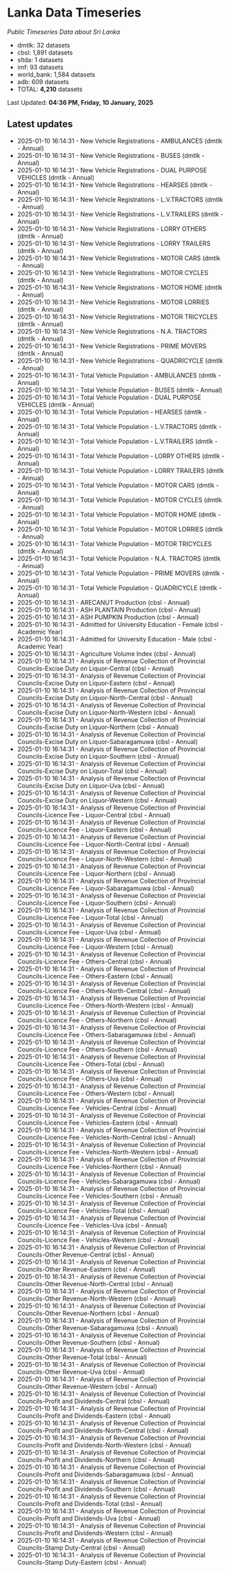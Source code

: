 # Lanka Data Timeseries
*Public Timeseries Data about Sri Lanka*

* dmtlk: 32 datasets
* cbsl: 1,891 datasets
* sltda: 1 datasets
* imf: 93 datasets
* world_bank: 1,584 datasets
* adb: 609 datasets
* TOTAL: **4,210** datasets

Last Updated: **04:36 PM, Friday, 10 January, 2025**

## Latest updates

* 2025-01-10 16:14:31 - New Vehicle Registrations - AMBULANCES (dmtlk - Annual)
* 2025-01-10 16:14:31 - New Vehicle Registrations - BUSES (dmtlk - Annual)
* 2025-01-10 16:14:31 - New Vehicle Registrations - DUAL PURPOSE VEHICLES (dmtlk - Annual)
* 2025-01-10 16:14:31 - New Vehicle Registrations - HEARSES (dmtlk - Annual)
* 2025-01-10 16:14:31 - New Vehicle Registrations - L.V.TRACTORS (dmtlk - Annual)
* 2025-01-10 16:14:31 - New Vehicle Registrations - L.V.TRAILERS (dmtlk - Annual)
* 2025-01-10 16:14:31 - New Vehicle Registrations - LORRY OTHERS (dmtlk - Annual)
* 2025-01-10 16:14:31 - New Vehicle Registrations - LORRY TRAILERS (dmtlk - Annual)
* 2025-01-10 16:14:31 - New Vehicle Registrations - MOTOR CARS (dmtlk - Annual)
* 2025-01-10 16:14:31 - New Vehicle Registrations - MOTOR CYCLES (dmtlk - Annual)
* 2025-01-10 16:14:31 - New Vehicle Registrations - MOTOR HOME (dmtlk - Annual)
* 2025-01-10 16:14:31 - New Vehicle Registrations - MOTOR LORRIES (dmtlk - Annual)
* 2025-01-10 16:14:31 - New Vehicle Registrations - MOTOR TRICYCLES (dmtlk - Annual)
* 2025-01-10 16:14:31 - New Vehicle Registrations - N.A. TRACTORS (dmtlk - Annual)
* 2025-01-10 16:14:31 - New Vehicle Registrations - PRIME MOVERS (dmtlk - Annual)
* 2025-01-10 16:14:31 - New Vehicle Registrations - QUADRICYCLE (dmtlk - Annual)
* 2025-01-10 16:14:31 - Total Vehicle Population - AMBULANCES (dmtlk - Annual)
* 2025-01-10 16:14:31 - Total Vehicle Population - BUSES (dmtlk - Annual)
* 2025-01-10 16:14:31 - Total Vehicle Population - DUAL PURPOSE VEHICLES (dmtlk - Annual)
* 2025-01-10 16:14:31 - Total Vehicle Population - HEARSES (dmtlk - Annual)
* 2025-01-10 16:14:31 - Total Vehicle Population - L.V.TRACTORS (dmtlk - Annual)
* 2025-01-10 16:14:31 - Total Vehicle Population - L.V.TRAILERS (dmtlk - Annual)
* 2025-01-10 16:14:31 - Total Vehicle Population - LORRY OTHERS (dmtlk - Annual)
* 2025-01-10 16:14:31 - Total Vehicle Population - LORRY TRAILERS (dmtlk - Annual)
* 2025-01-10 16:14:31 - Total Vehicle Population - MOTOR CARS (dmtlk - Annual)
* 2025-01-10 16:14:31 - Total Vehicle Population - MOTOR CYCLES (dmtlk - Annual)
* 2025-01-10 16:14:31 - Total Vehicle Population - MOTOR HOME (dmtlk - Annual)
* 2025-01-10 16:14:31 - Total Vehicle Population - MOTOR LORRIES (dmtlk - Annual)
* 2025-01-10 16:14:31 - Total Vehicle Population - MOTOR TRICYCLES (dmtlk - Annual)
* 2025-01-10 16:14:31 - Total Vehicle Population - N.A. TRACTORS (dmtlk - Annual)
* 2025-01-10 16:14:31 - Total Vehicle Population - PRIME MOVERS (dmtlk - Annual)
* 2025-01-10 16:14:31 - Total Vehicle Population - QUADRICYCLE (dmtlk - Annual)
* 2025-01-10 16:14:31 - ARECANUT Production (cbsl - Annual)
* 2025-01-10 16:14:31 - ASH PLANTAIN Production (cbsl - Annual)
* 2025-01-10 16:14:31 - ASH PUMPKIN Production (cbsl - Annual)
* 2025-01-10 16:14:31 - Admitted for University Education - Female (cbsl - Academic Year)
* 2025-01-10 16:14:31 - Admitted for University Education - Male (cbsl - Academic Year)
* 2025-01-10 16:14:31 - Agriculture Volume Index (cbsl - Annual)
* 2025-01-10 16:14:31 - Analysis of Revenue Collection of Provincial Councils-Excise Duty on Liquor-Central (cbsl - Annual)
* 2025-01-10 16:14:31 - Analysis of Revenue Collection of Provincial Councils-Excise Duty on Liquor-Eastern (cbsl - Annual)
* 2025-01-10 16:14:31 - Analysis of Revenue Collection of Provincial Councils-Excise Duty on Liquor-North-Central (cbsl - Annual)
* 2025-01-10 16:14:31 - Analysis of Revenue Collection of Provincial Councils-Excise Duty on Liquor-North-Western (cbsl - Annual)
* 2025-01-10 16:14:31 - Analysis of Revenue Collection of Provincial Councils-Excise Duty on Liquor-Northern (cbsl - Annual)
* 2025-01-10 16:14:31 - Analysis of Revenue Collection of Provincial Councils-Excise Duty on Liquor-Sabaragamuwa (cbsl - Annual)
* 2025-01-10 16:14:31 - Analysis of Revenue Collection of Provincial Councils-Excise Duty on Liquor-Southern (cbsl - Annual)
* 2025-01-10 16:14:31 - Analysis of Revenue Collection of Provincial Councils-Excise Duty on Liquor-Total (cbsl - Annual)
* 2025-01-10 16:14:31 - Analysis of Revenue Collection of Provincial Councils-Excise Duty on Liquor-Uva (cbsl - Annual)
* 2025-01-10 16:14:31 - Analysis of Revenue Collection of Provincial Councils-Excise Duty on Liquor-Western (cbsl - Annual)
* 2025-01-10 16:14:31 - Analysis of Revenue Collection of Provincial Councils-Licence Fee - Liquor-Central (cbsl - Annual)
* 2025-01-10 16:14:31 - Analysis of Revenue Collection of Provincial Councils-Licence Fee - Liquor-Eastern (cbsl - Annual)
* 2025-01-10 16:14:31 - Analysis of Revenue Collection of Provincial Councils-Licence Fee - Liquor-North-Central (cbsl - Annual)
* 2025-01-10 16:14:31 - Analysis of Revenue Collection of Provincial Councils-Licence Fee - Liquor-North-Western (cbsl - Annual)
* 2025-01-10 16:14:31 - Analysis of Revenue Collection of Provincial Councils-Licence Fee - Liquor-Northern (cbsl - Annual)
* 2025-01-10 16:14:31 - Analysis of Revenue Collection of Provincial Councils-Licence Fee - Liquor-Sabaragamuwa (cbsl - Annual)
* 2025-01-10 16:14:31 - Analysis of Revenue Collection of Provincial Councils-Licence Fee - Liquor-Southern (cbsl - Annual)
* 2025-01-10 16:14:31 - Analysis of Revenue Collection of Provincial Councils-Licence Fee - Liquor-Total (cbsl - Annual)
* 2025-01-10 16:14:31 - Analysis of Revenue Collection of Provincial Councils-Licence Fee - Liquor-Uva (cbsl - Annual)
* 2025-01-10 16:14:31 - Analysis of Revenue Collection of Provincial Councils-Licence Fee - Liquor-Western (cbsl - Annual)
* 2025-01-10 16:14:31 - Analysis of Revenue Collection of Provincial Councils-Licence Fee - Others-Central (cbsl - Annual)
* 2025-01-10 16:14:31 - Analysis of Revenue Collection of Provincial Councils-Licence Fee - Others-Eastern (cbsl - Annual)
* 2025-01-10 16:14:31 - Analysis of Revenue Collection of Provincial Councils-Licence Fee - Others-North-Central (cbsl - Annual)
* 2025-01-10 16:14:31 - Analysis of Revenue Collection of Provincial Councils-Licence Fee - Others-North-Western (cbsl - Annual)
* 2025-01-10 16:14:31 - Analysis of Revenue Collection of Provincial Councils-Licence Fee - Others-Northern (cbsl - Annual)
* 2025-01-10 16:14:31 - Analysis of Revenue Collection of Provincial Councils-Licence Fee - Others-Sabaragamuwa (cbsl - Annual)
* 2025-01-10 16:14:31 - Analysis of Revenue Collection of Provincial Councils-Licence Fee - Others-Southern (cbsl - Annual)
* 2025-01-10 16:14:31 - Analysis of Revenue Collection of Provincial Councils-Licence Fee - Others-Total (cbsl - Annual)
* 2025-01-10 16:14:31 - Analysis of Revenue Collection of Provincial Councils-Licence Fee - Others-Uva (cbsl - Annual)
* 2025-01-10 16:14:31 - Analysis of Revenue Collection of Provincial Councils-Licence Fee - Others-Western (cbsl - Annual)
* 2025-01-10 16:14:31 - Analysis of Revenue Collection of Provincial Councils-Licence Fee - Vehicles-Central (cbsl - Annual)
* 2025-01-10 16:14:31 - Analysis of Revenue Collection of Provincial Councils-Licence Fee - Vehicles-Eastern (cbsl - Annual)
* 2025-01-10 16:14:31 - Analysis of Revenue Collection of Provincial Councils-Licence Fee - Vehicles-North-Central (cbsl - Annual)
* 2025-01-10 16:14:31 - Analysis of Revenue Collection of Provincial Councils-Licence Fee - Vehicles-North-Western (cbsl - Annual)
* 2025-01-10 16:14:31 - Analysis of Revenue Collection of Provincial Councils-Licence Fee - Vehicles-Northern (cbsl - Annual)
* 2025-01-10 16:14:31 - Analysis of Revenue Collection of Provincial Councils-Licence Fee - Vehicles-Sabaragamuwa (cbsl - Annual)
* 2025-01-10 16:14:31 - Analysis of Revenue Collection of Provincial Councils-Licence Fee - Vehicles-Southern (cbsl - Annual)
* 2025-01-10 16:14:31 - Analysis of Revenue Collection of Provincial Councils-Licence Fee - Vehicles-Total (cbsl - Annual)
* 2025-01-10 16:14:31 - Analysis of Revenue Collection of Provincial Councils-Licence Fee - Vehicles-Uva (cbsl - Annual)
* 2025-01-10 16:14:31 - Analysis of Revenue Collection of Provincial Councils-Licence Fee - Vehicles-Western (cbsl - Annual)
* 2025-01-10 16:14:31 - Analysis of Revenue Collection of Provincial Councils-Other Revenue-Central (cbsl - Annual)
* 2025-01-10 16:14:31 - Analysis of Revenue Collection of Provincial Councils-Other Revenue-Eastern (cbsl - Annual)
* 2025-01-10 16:14:31 - Analysis of Revenue Collection of Provincial Councils-Other Revenue-North-Central (cbsl - Annual)
* 2025-01-10 16:14:31 - Analysis of Revenue Collection of Provincial Councils-Other Revenue-North-Western (cbsl - Annual)
* 2025-01-10 16:14:31 - Analysis of Revenue Collection of Provincial Councils-Other Revenue-Northern (cbsl - Annual)
* 2025-01-10 16:14:31 - Analysis of Revenue Collection of Provincial Councils-Other Revenue-Sabaragamuwa (cbsl - Annual)
* 2025-01-10 16:14:31 - Analysis of Revenue Collection of Provincial Councils-Other Revenue-Southern (cbsl - Annual)
* 2025-01-10 16:14:31 - Analysis of Revenue Collection of Provincial Councils-Other Revenue-Total (cbsl - Annual)
* 2025-01-10 16:14:31 - Analysis of Revenue Collection of Provincial Councils-Other Revenue-Uva (cbsl - Annual)
* 2025-01-10 16:14:31 - Analysis of Revenue Collection of Provincial Councils-Other Revenue-Western (cbsl - Annual)
* 2025-01-10 16:14:31 - Analysis of Revenue Collection of Provincial Councils-Profit and Dividends-Central (cbsl - Annual)
* 2025-01-10 16:14:31 - Analysis of Revenue Collection of Provincial Councils-Profit and Dividends-Eastern (cbsl - Annual)
* 2025-01-10 16:14:31 - Analysis of Revenue Collection of Provincial Councils-Profit and Dividends-North-Central (cbsl - Annual)
* 2025-01-10 16:14:31 - Analysis of Revenue Collection of Provincial Councils-Profit and Dividends-North-Western (cbsl - Annual)
* 2025-01-10 16:14:31 - Analysis of Revenue Collection of Provincial Councils-Profit and Dividends-Northern (cbsl - Annual)
* 2025-01-10 16:14:31 - Analysis of Revenue Collection of Provincial Councils-Profit and Dividends-Sabaragamuwa (cbsl - Annual)
* 2025-01-10 16:14:31 - Analysis of Revenue Collection of Provincial Councils-Profit and Dividends-Southern (cbsl - Annual)
* 2025-01-10 16:14:31 - Analysis of Revenue Collection of Provincial Councils-Profit and Dividends-Total (cbsl - Annual)
* 2025-01-10 16:14:31 - Analysis of Revenue Collection of Provincial Councils-Profit and Dividends-Uva (cbsl - Annual)
* 2025-01-10 16:14:31 - Analysis of Revenue Collection of Provincial Councils-Profit and Dividends-Western (cbsl - Annual)
* 2025-01-10 16:14:31 - Analysis of Revenue Collection of Provincial Councils-Stamp Duty-Central (cbsl - Annual)
* 2025-01-10 16:14:31 - Analysis of Revenue Collection of Provincial Councils-Stamp Duty-Eastern (cbsl - Annual)